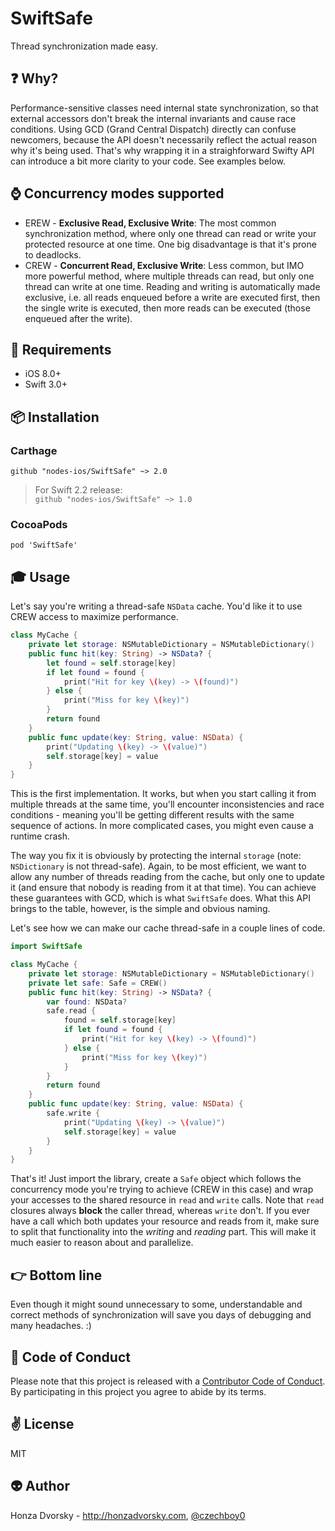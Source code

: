 # SwiftSafe
Thread synchronization made easy.

:question: Why?
----
Performance-sensitive classes need internal state synchronization, so that external accessors don't break the internal invariants and cause race conditions. Using GCD (Grand Central Dispatch) directly can confuse newcomers, because the API doesn't necessarily reflect the actual reason why it's being used. That's why wrapping it in a straighforward Swifty API can introduce a bit more clarity to your code. See examples below.

:watch: Concurrency modes supported
---------------------------
- EREW - **Exclusive Read, Exclusive Write**: The most common synchronization method, where only one thread can read or write your protected resource at one time. One big disadvantage is that it's prone to deadlocks.
- CREW - **Concurrent Read, Exclusive Write**: Less common, but IMO more powerful method, where multiple threads can read, but only one thread can write at one time. Reading and writing is automatically made exclusive, i.e. all reads enqueued before a write are executed first, then the single write is executed, then more reads can be executed (those enqueued after the write).

## 📝 Requirements

* iOS 8.0+
* Swift 3.0+

## 📦 Installation

### Carthage
~~~
github "nodes-ios/SwiftSafe" ~> 2.0

~~~

> For Swift 2.2 release:  
> `github "nodes-ios/SwiftSafe" ~> 1.0`


### CocoaPods
~~~
pod 'SwiftSafe'
~~~

:mortar_board: Usage
-----
Let's say you're writing a thread-safe `NSData` cache. You'd like it to use CREW access to maximize performance.

```swift
class MyCache {
	private let storage: NSMutableDictionary = NSMutableDictionary()
	public func hit(key: String) -> NSData? {
		let found = self.storage[key]
		if let found = found {
			print("Hit for key \(key) -> \(found)")
		} else {
			print("Miss for key \(key)")
		}
		return found
	}
	public func update(key: String, value: NSData) {
		print("Updating \(key) -> \(value)")
		self.storage[key] = value
	}
}
```

This is the first implementation. It works, but when you start calling it from multiple threads at the same time, you'll encounter inconsistencies and race conditions - meaning you'll be getting different results with the same sequence of actions. In more complicated cases, you might even cause a runtime crash.

The way you fix it is obviously by protecting the internal `storage` (note: `NSDictionary` is not thread-safe). Again, to be most efficient, we want to allow any number of threads reading from the cache, but only one to update it (and ensure that nobody is reading from it at that time). You can achieve these guarantees with GCD, which is what `SwiftSafe` does. What this API brings to the table, however, is the simple and obvious naming.

Let's see how we can make our cache thread-safe in a couple lines of code.

```swift
import SwiftSafe

class MyCache {
	private let storage: NSMutableDictionary = NSMutableDictionary()
	private let safe: Safe = CREW()
	public func hit(key: String) -> NSData? {
		var found: NSData?
		safe.read {
			found = self.storage[key]
			if let found = found {
				print("Hit for key \(key) -> \(found)")
			} else {
				print("Miss for key \(key)")
			}
		}
		return found
	}
	public func update(key: String, value: NSData) {
		safe.write {
			print("Updating \(key) -> \(value)")
			self.storage[key] = value
		}
	}
}
```

That's it! Just import the library, create a `Safe` object which follows the concurrency mode you're trying to achieve (CREW in this case) and wrap your accesses to the shared resource in `read` and `write` calls. Note that `read` closures always **block** the caller thread, whereas `write` don't. If you ever have a call which both updates your resource and reads from it, make sure to split that functionality into the *writing* and *reading* part. This will make it much easier to reason about and parallelize.

:point_right: Bottom line
-------
Even though it might sound unnecessary to some, understandable and correct methods of synchronization will save you days of debugging and many headaches. :)

:blue_heart: Code of Conduct
------------
Please note that this project is released with a [Contributor Code of Conduct](./CODE_OF_CONDUCT.md). By participating in this project you agree to abide by its terms.

:v: License
-------
MIT

:alien: Author
------
Honza Dvorsky - http://honzadvorsky.com, [@czechboy0](http://twitter.com/czechboy0)